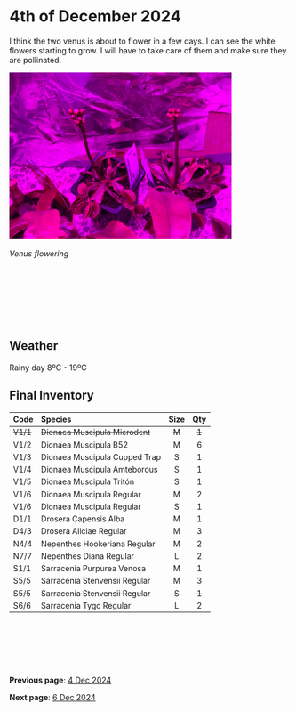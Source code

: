 # 4th of December 2024

I think the two venus is about to flower in a few days. I can see the white flowers starting to grow. I will have to take care of them and make sure they are pollinated.



<img src="../../docs/resource/img/20241205/05122024_1.jpeg" alt="Venus flowering" width="400">

*Venus flowering*

<br><br><br><br>
<br><br>

## Weather

Rainy day  8ºC - 19ºC


## Final Inventory

| Code  |  Species                           | Size  |  Qty  |
| :---- | :--------------------------------- | :--: | :---: |
| ~~V1/1~~  |  ~~Dionaea Muscipula Microdent~~       | ~~M~~    |   ~~1~~   |
| V1/2  |  Dionaea Muscipula B52             | M    |   6   |
| V1/3  |  Dionaea Muscipula Cupped Trap     | S    |   1   |
| V1/4  |  Dionaea Muscipula Amteborous      | S    |   1   |
| V1/5  |  Dionaea Muscipula Tritón          | S    |   1   |
| V1/6  |  Dionaea Muscipula Regular         | M    |   2   |
| V1/6  |  Dionaea Muscipula Regular         | S    |   1   |
| D1/1  |  Drosera Capensis Alba             | M    |   1   |
| D4/3  |  Drosera Aliciae Regular           | M    |   3   |
| N4/4  |  Nepenthes Hookeriana Regular      | M    |   2   |
| N7/7  |  Nepenthes Diana Regular           | L    |   2   |
| S1/1  |  Sarracenia Purpurea Venosa        | M    |   1   |
| S5/5  |  Sarracenia Stenvensii Regular     | M    |   3   |
| ~~S5/5~~  |  ~~Sarracenia Stenvensii Regular~~     | ~~S~~    |   ~~1~~   |
| S6/6  |  Sarracenia Tygo Regular           | L    |   2   |

<br>
<br>
<br>
<br>
<br>

**Previous page**: <a href="./4_dec_2024">4 Dec 2024</a>

**Next page**: <a href="./6_dec_2024">6 Dec 2024</a>
<br>
<br>
<br>
<br>
<br>
<br>
